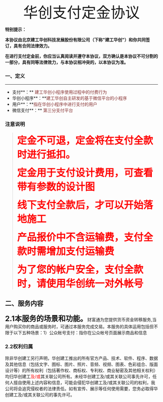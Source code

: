 <center ><font size="22">华创支付定金协议</font></center>

**特别提示：**

**本协议由北京建工华创科技发展股份有限公司（下称"建工华创"）和你共同签订，具有合同法律效力。**   

**在进行支付定金前，你应当认真阅读并遵守本协议，双方确认是本协议不可分割的一部分，具有同等法律效力，与本协议相冲突的，以本协议为准。**

### 一、定义

------

- 支付**：**  <font color="#873333">建工华创小程序使用过程中的付费行为</font>
- 华创小程序**：**<font color="#873333">建工华创自主研发的基于微信平台的小程序</font>
- 用户**：**<font color="#873333">指在华创小程序中进行支付的用户</font>
- 微信支付**：** <font color="#873333">第三分支付平台</font>   

### 注意说明

> <b><font size="6" color="red">定金不可退，定金将在支付全款时进行抵扣。 </font> </b>
>
> <strong><font size=6 color="red">定金用于支付设计费用，可查看带有参数的设计图</font></strong>
>
> <strong><font size=6 color="red">线下支付全款后，才可以开始落地施工</font></strong> 
>
> <strong><font size=6 color="red">产品报价中不含运输费，支付全款时需增加支付运输费</font></strong>
>
> <strong><font size=6 color="red">为了您的帐户安全，支付全款时，请使用华创统一对外帐号</font></strong>

<style>
  h2{border-bottom:none}
  h1{border-bottom:none}
</style>

## 二、服务内容

<b><font size=5>2.1本服务的场景和功能。</font></b>财富通为您提供货币资金转移服务,当用户购买你的商品或服务时，可通过本服务完成交易。本服务的具体运用包括但不限于以下五种场景：1）公众帐号支付：指你在公众帐号页面展示商品和信息

### 2.2权利归属

除非华创建工另行声明，华创建工推出的所有官方产品、技术、软件、程序、数据及其他信息（包括文字、图标、图片、照片、音频、视频、图表、色彩组合、版面设计等）的所有权利（包括著作权、商标权、专利权、商业秘密及其他相关权利）均归华创建工<font color="red">及/或</font>其关联公司所有。未经华创建工及/或其关联公司事先许可，任何人擅自使用上述内容和信息，可能会侵犯华创建工及/或其关联公司的权利，我公司将会追究侵权者的法律责任。如有宣传、展示等任何使用需要，您务必取得华创建工及/或其关联公司的事先许可。







